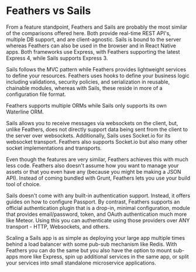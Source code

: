 # Feathers vs Sails

From a feature standpoint, Feathers and Sails are probably the most similar of the comparisons offered here. Both provide real-time REST API's, multiple DB support, and are client-agnostic. Sails is bound to the server whereas Feathers can also be used in the browser and in React Native apps. Both frameworks use Express, with Feathers supporting the latest Express 4, while Sails supports Express 3.

Sails follows the MVC pattern while Feathers provides lightweight services to define your resources. Feathers uses hooks to define your business logic including validations, security policies, and serialization in reusable, chainable modules, whereas with Sails, these reside in more of a configuration file format.

Feathers supports multiple ORMs while Sails only supports its own Waterline ORM.

Sails allows you to receive messages via websockets on the client, but, unlike Feathers, does not directly support data being sent from the client to the server over websockets. Additionally, Sails uses Socket.io for its websocket transport. Feathers also supports Socket.io but also many other socket implementations and transports.

Even though the features are very similar, Feathers achieves this with much less code. Feathers also doesn't assume how you want to manage your assets or that you even have any (because you might be making a JSON API). Instead of coming bundled with Grunt, Feathers lets you use your build tool of choice.

Sails doesn't come with any built-in authentication support. Instead, it offers guides on how to configure Passport. By contrast, Feathers supports an official authentication plugin that is a drop-in, minimal configuration, module that provides email/password, token, and OAuth authentication much more like Meteor. Using this you can authenticate using those providers over ANY transport - HTTP, Websockets, and others.

Scaling a Sails app is as simple as deploying your large app multiple times behind a load balancer with some pub-sub mechanism like Redis. With Feathers you can do the same but you also have the option to mount sub-apps more like Express, spin up additional services in the same app, or split your services into small standalone microservice applications.